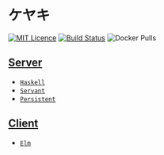 
# ケヤキ

[![MIT Licence](https://badges.frapsoft.com/os/mit/mit.svg?v=103)](LICENSE)
[![Build Status](https://gitlab.com/bartholomews/keyaki/badges/master/pipeline.svg)](https://gitlab.com/bartholomews/keyaki/pipelines/latest)
![Docker Pulls](https://img.shields.io/docker/pulls/bartholomews/keyaki)
 
## [Server](server/README.md)

+ [`Haskell`](https://www.haskell.org/)  
+ [`Servant`](http://haskell-servant.github.io/)  
+ [`Persistent`](https://hackage.haskell.org/package/persistent)

## [Client](client/README.md)

+ [`Elm`](http://elm-lang.org/)  
